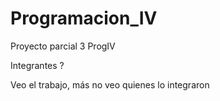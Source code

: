 # Programacion_IV
Proyecto parcial 3 ProgIV

Integrantes
?

Veo el trabajo, más no veo quienes lo integraron
